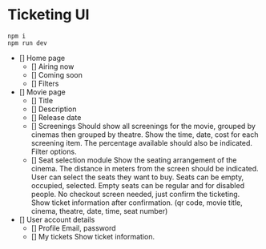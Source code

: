 # Ticketing UI

```
npm i
npm run dev
```

- [] Home page
  - [] Airing now
  - [] Coming soon
  - [] Filters
- [] Movie page
  - [] Title
  - [] Description
  - [] Release date
  - [] Screenings
    Should show all screenings for the movie, grouped by cinemas then grouped by theatre.
    Show the time, date, cost for each screening item. The percentage available should also be indicated.
    Filter options.
  - [] Seat selection module
    Show the seating arrangement of the cinema.
    The distance in meters from the screen should be indicated.
    User can select the seats they want to buy.
    Seats can be empty, occupied, selected. Empty seats can be regular and for disabled people.
    No checkout screen needed, just confirm the ticketing.
    Show ticket information after confirmation. (qr code, movie title, cinema, theatre, date, time, seat number)
- [] User account details
  - [] Profile
    Email, password
  - [] My tickets
    Show ticket information.
